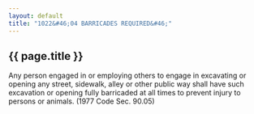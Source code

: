 ```yaml
---
layout: default 
title: "1022&#46;04 BARRICADES REQUIRED&#46;"
---
```


{{ page.title }}
----------------

Any person engaged in or employing others to engage in excavating or
opening any street, sidewalk, alley or other public way shall have such
excavation or opening fully barricaded at all times to prevent injury to
persons or animals. (1977 Code Sec. 90.05)
